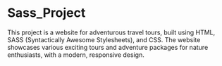 # Sass_Project
This project is a website for adventurous travel tours, built using HTML, SASS (Syntactically Awesome Stylesheets), and CSS. The website showcases various exciting tours and adventure packages for nature enthusiasts, with a modern, responsive design.

